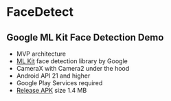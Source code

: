 # FaceDetect

## Google ML Kit Face Detection Demo

- MVP architecture
- [ML Kit][1] face detection library by Google
- CameraX with Camera2 under the hood
- Android API 21 and higher
- Google Play Services required
- [Release APK][2] size 1.4 MB

[1]: https://developers.google.com/ml-kit
[2]: app/build/outputs/apk/release/app-release.apk
